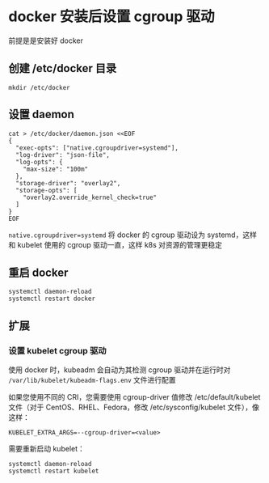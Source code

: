 # docker 安装后设置 cgroup 驱动

前提是是安装好 docker

## 创建 /etc/docker 目录
```
mkdir /etc/docker
```

## 设置 daemon
```
cat > /etc/docker/daemon.json <<EOF
{
  "exec-opts": ["native.cgroupdriver=systemd"],
  "log-driver": "json-file",
  "log-opts": {
    "max-size": "100m"
  },
  "storage-driver": "overlay2",
  "storage-opts": [
    "overlay2.override_kernel_check=true"
  ]
}
EOF
```

`native.cgroupdriver=systemd` 将 docker 的 cgroup 驱动设为 systemd，这样和 kubelet 使用的 cgroup 驱动一直，这样 k8s 对资源的管理更稳定

## 重启 docker
```
systemctl daemon-reload
systemctl restart docker
```

## 扩展

### 设置 kubelet cgroup 驱动
使用 docker 时，kubeadm 会自动为其检测 cgroup 驱动并在运行时对 `/var/lib/kubelet/kubeadm-flags.env` 文件进行配置

如果您使用不同的 CRI，您需要使用 cgroup-driver 值修改 /etc/default/kubelet 文件（对于 CentOS、RHEL、Fedora，修改 /etc/sysconfig/kubelet 文件），像这样：
```
KUBELET_EXTRA_ARGS=--cgroup-driver=<value>
```

需要重新启动 kubelet：
```
systemctl daemon-reload
systemctl restart kubelet
```

